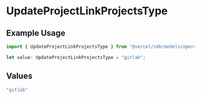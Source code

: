# UpdateProjectLinkProjectsType

## Example Usage

```typescript
import { UpdateProjectLinkProjectsType } from "@vercel/sdk/models/operations";

let value: UpdateProjectLinkProjectsType = "gitlab";
```

## Values

```typescript
"gitlab"
```